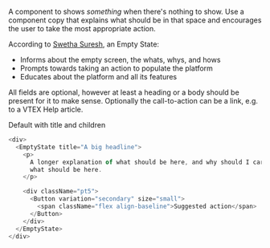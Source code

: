 A component to shows _something_ when there's nothing to show.
Use a component copy that explains what should be in that space and encourages the user to take the most appropriate action.

According to [Swetha Suresh](https://medium.com/@swethasuresh1108/the-empty-states-design-mantra-91c56eb88b3b), an Empty State:

- Informs about the empty screen, the whats, whys, and hows
- Prompts towards taking an action to populate the platform
- Educates about the platform and all its features

All fields are optional, however at least a heading or a body should be present for it to
make sense. Optionally the call-to-action can be a link, e.g. to a VTEX Help article.

Default with title and children

```js
<div>
  <EmptyState title="A big headline">
    <p>
      A longer explanation of what should be here, and why should I care about
      what should be here.
    </p>

    <div className="pt5">
      <Button variation="secondary" size="small">
        <span className="flex align-baseline">Suggested action</span>
      </Button>
    </div>
  </EmptyState>
</div>
```
